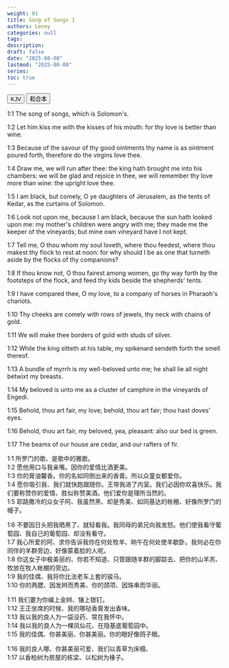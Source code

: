 ```yaml
---
weight: 01
title: Song of Songs 1
authors: Lenny
categories: null
tags: 
description: 
draft: false
date: "2025-08-08"
lastmod: "2025-08-08"
series:
toc: true
---
```



<!--more-->


<!-- Tab links -->
<div class="tab">
  <button class="tablinks active" onclick="tablabel(event, 'english')">KJV</button>
  <button class="tablinks" onclick="tablabel(event, 'chinese')">和合本</button>
  
</div>

<!-- Tab content -->
<div id="english" class="tabcontent" style="display:block">

1:1 The song of songs, which is Solomon's.

1:2 Let him kiss me with the kisses of his mouth: for thy love is better than wine.

1:3 Because of the savour of thy good ointments thy name is as ointment poured forth, therefore do the virgins love thee.

1:4 Draw me, we will run after thee: the king hath brought me into his chambers: we will be glad and rejoice in thee, we will remember thy love more than wine: the upright love thee.

1:5 I am black, but comely, O ye daughters of Jerusalem, as the tents of Kedar, as the curtains of Solomon.

 
1:6 Look not upon me, because I am black, because the sun hath looked upon me: my mother's children were angry with me; they made me the keeper of the vineyards; but mine own vineyard have I not kept.

1:7 Tell me, O thou whom my soul loveth, where thou feedest, where thou makest thy flock to rest at noon: for why should I be as one that turneth aside by the flocks of thy companions?

1:8 If thou know not, O thou fairest among women, go thy way forth by the footsteps of the flock, and feed thy kids beside the shepherds' tents.

1:9 I have compared thee, O my love, to a company of horses in Pharaoh's chariots.

1:10 Thy cheeks are comely with rows of jewels, thy neck with chains of gold.

 
1:11 We will make thee borders of gold with studs of silver.

1:12 While the king sitteth at his table, my spikenard sendeth forth the smell thereof.

1:13 A bundle of myrrh is my well-beloved unto me; he shall lie all night betwixt my breasts.

1:14 My beloved is unto me as a cluster of camphire in the vineyards of Engedi.

1:15 Behold, thou art fair, my love; behold, thou art fair; thou hast doves' eyes.

 
1:16 Behold, thou art fair, my beloved, yea, pleasant: also our bed is green.

1:17 The beams of our house are cedar, and our rafters of fir.
</div>

<div id="chinese" class="tabcontent">

1:1 所罗门的歌、是歌中的雅歌。  
1:2 愿他用口与我亲嘴。因你的爱情比酒更美。  
1:3 你的膏油馨香。你的名如同倒出来的香膏。所以众童女都爱你。  
1:4 愿你吸引我、我们就快跑跟随你。王带我进了内室。我们必因你欢喜快乐。我们要称赞你的爱情、胜似称赞美酒。他们爱你是理所当然的。  
1:5 耶路撒冷的众女子阿、我虽然黑、却是秀美、如同基达的帐棚、好像所罗门的幔子。  

1:6 不要因日头把我晒黑了、就轻看我。我同母的弟兄向我发怒。他们使我看守葡萄园、我自己的葡萄园、却没有看守。  
1:7 我心所爱的阿、求你告诉我你在何处牧羊、晌午在何处使羊歇卧。我何必在你同伴的羊群旁边、好像蒙着脸的人呢。  
1:8 你这女子中极美丽的、你若不知道、只管跟随羊群的脚踪去、把你的山羊羔、牧放在牧人帐棚的旁边。  
1:9 我的佳偶、我将你比法老车上套的骏马。  
1:10 你的两腮、因发辫而秀美、你的颈项、因珠串而华丽。  

1:11 我们要为你编上金辫、镶上银钉。  
1:12 王正坐席的时候、我的哪哒香膏发出香味。  
1:13 我以我的良人为一袋没药、常在我怀中。  
1:14 我以我的良人为一棵凤仙花、在隐基底葡萄园中。  
1:15 我的佳偶、你甚美丽、你甚美丽。你的眼好像鸽子眼。  

1:16 我的良人哪、你甚美丽可爱、我们以青草为床榻、  
1:17 以香柏树为房屋的栋梁、以松树为椽子。  
</div>